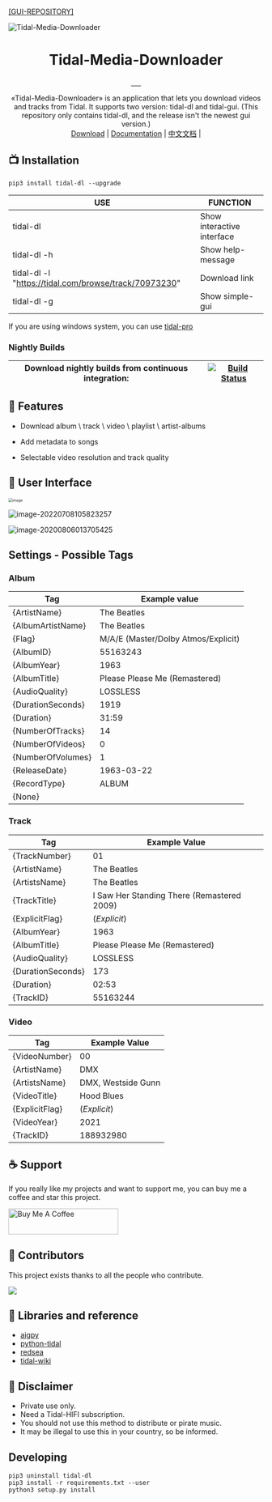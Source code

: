 <br>
    <a href="https://github.com/yaronzz/Tidal-Media-Downloader-PRO">[GUI-REPOSITORY]</a>
<br>

![Tidal-Media-Downloader](https://socialify.git.ci/yaronzz/Tidal-Media-Downloader/image?description=1&font=Rokkitt&forks=1&issues=1&language=1&name=1&owner=1&pattern=Circuit%20Board&stargazers=1&theme=Dark)


<div align="center">
  <h1>Tidal-Media-Downloader</h1>
  <a href="https://github.com/yaronzz/Tidal-Media-Downloader/blob/master/LICENSE">
    <img src="https://img.shields.io/github/license/yaronzz/Tidal-Media-Downloader.svg?style=flat-square" alt="">
  </a>
  <a href="https://github.com/yaronzz/Tidal-Media-Downloader/releases">
    <img src="https://img.shields.io/github/v/release/yaronzz/Tidal-Media-Downloader.svg?style=flat-square" alt="">
  </a>
  <a href="https://www.python.org/">
    <img src="https://img.shields.io/github/issues/yaronzz/Tidal-Media-Downloader.svg?style=flat-square" alt="">
  </a>
  <a href="https://github.com/yaronzz/Tidal-Media-Downloader">
    <img src="https://img.shields.io/github/downloads/yaronzz/Tidal-Media-Downloader/total?label=tidal-gui%20download" alt="">
  </a>
  <a href="https://pypi.org/project/tidal-dl/">
    <img src="https://img.shields.io/pypi/dm/tidal-dl?label=tidal-dl%20download" alt="">
  </a>
  <a href="https://github.com/yaronzz/Tidal-Media-Downloader/actions/workflows/build.yml">
    <img src="https://github.com/yaronzz/Tidal-Media-Downloader/actions/workflows/build.yml/badge.svg" alt="">
  </a>
</div>
<p align="center">
  «Tidal-Media-Downloader» is an application that lets you download videos and tracks from Tidal. It supports two version: tidal-dl and tidal-gui. (This repository only contains tidal-dl, and the release isn't the newest gui version.)
    <br>
        <a href="https://github.com/yaronzz/Tidal-Media-Downloader-PRO/releases">Download</a> |
        <a href="https://doc.yaronzz.com/post/tidal_dl_installation/">Documentation</a> |
        <a href="https://doc.yaronzz.com/post/tidal_dl_installation_chn/">中文文档</a> |
    <br>
</p>

## 📺 Installation 

```shell
pip3 install tidal-dl --upgrade
```

| USE                                                   | FUNCTION                   |
| ----------------------------------------------------- | -------------------------- |
| tidal-dl                                              | Show interactive interface |
| tidal-dl -h                                           | Show help-message          |
| tidal-dl -l "https://tidal.com/browse/track/70973230" | Download link              |
| tidal-dl -g                                           | Show simple-gui            |

If you are using windows system, you can use [tidal-pro](https://github.com/yaronzz/Tidal-Media-Downloader-PRO)

### Nightly Builds

|Download nightly builds from continuous integration: 	| [![Build Status][Build]][Actions] 
|-------------------------------------------------------|----------------------------------------------------------------------------------------------------------------------------------------------------|

[Actions]: https://github.com/yaronzz/Tidal-Media-Downloader/actions
[Build]: https://github.com/yaronzz/Tidal-Media-Downloader/workflows/Tidal%20Media%20Downloader/badge.svg

## 🤖 Features
- Download album \ track \ video \ playlist \ artist-albums

- Add metadata to songs

- Selectable video resolution and track quality

## 💽 User Interface

<img src="https://i.loli.net/2020/08/19/gqW6zHI1SrKlomC.png" alt="image" style="zoom: 50%;" />

![image-20220708105823257](https://s2.loli.net/2022/07/08/vV6HsxugwoDyGr8.png)

![image-20200806013705425](https://i.loli.net/2020/08/06/sPLowIlCGyOdpVN.png)

## Settings - Possible Tags

### Album

| Tag               | Example value                        |
| ----------------- | ------------------------------------ |
| {ArtistName}      | The Beatles                          |
| {AlbumArtistName} | The Beatles                          |
| {Flag}            | M/A/E  (Master/Dolby Atmos/Explicit) |
| {AlbumID}         | 55163243                             |
| {AlbumYear}       | 1963                                 |
| {AlbumTitle}      | Please Please Me (Remastered)        |
| {AudioQuality}    | LOSSLESS                             |
| {DurationSeconds} | 1919                                 |
| {Duration}        | 31:59                                |
| {NumberOfTracks}  | 14                                   |
| {NumberOfVideos}  | 0                                    |
| {NumberOfVolumes} | 1                                    |
| {ReleaseDate}     | 1963-03-22                           |
| {RecordType}      | ALBUM                                |
| {None}            |                                      |

### Track

| Tag               | Example Value                              |
| ----------------- | ------------------------------------------ |
| {TrackNumber}     | 01                                         |
| {ArtistName}      | The Beatles                                |
| {ArtistsName}     | The Beatles                                |
| {TrackTitle}      | I Saw Her Standing There (Remastered 2009) |
| {ExplicitFlag}    | (*Explicit*)                               |
| {AlbumYear}       | 1963                                       |
| {AlbumTitle}      | Please Please Me (Remastered)              |
| {AudioQuality}    | LOSSLESS                                   |
| {DurationSeconds} | 173                                        |
| {Duration}        | 02:53                                      |
| {TrackID}         | 55163244                                   |

### Video

| Tag               | Example Value                              |
| ----------------- | ------------------------------------------ |
| {VideoNumber}     | 00                                         |
| {ArtistName}      | DMX                                        |
| {ArtistsName}     | DMX, Westside Gunn                         |
| {VideoTitle}      | Hood Blues                                 |
| {ExplicitFlag}    | (*Explicit*)                               |
| {VideoYear}       | 2021                                       |
| {TrackID}         | 188932980                                  |

## ☕ Support

If you really like my projects and want to support me, you can buy me a coffee and star this project. 

<a href="https://www.buymeacoffee.com/yaronzz" target="_blank"><img src="https://cdn.buymeacoffee.com/buttons/arial-orange.png" alt="Buy Me A Coffee" style="height: 51px !important;width: 217px !important;" ></a>

## 🎂 Contributors
This project exists thanks to all the people who contribute. 

<a href="https://github.com/yaronzz/Tidal-Media-Downloader/graphs/contributors"><img src="https://contributors-img.web.app/image?repo=yaronzz/Tidal-Media-Downloader" /></a>

## 🎨 Libraries and reference

- [aigpy](https://github.com/yaronzz/AIGPY)
- [python-tidal](https://github.com/tamland/python-tidal)
- [redsea](https://github.com/redsudo/RedSea)
- [tidal-wiki](https://github.com/Fokka-Engineering/TIDAL/wiki)

## 📜 Disclaimer
- Private use only.
- Need a Tidal-HIFI subscription. 
- You should not use this method to distribute or pirate music.
- It may be illegal to use this in your country, so be informed.

## Developing

```shell
pip3 uninstall tidal-dl
pip3 install -r requirements.txt --user
python3 setup.py install
```
